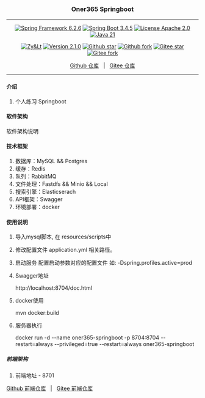 
<h3 align="center">Oner365 Springboot</h3>

---

<p align="center">
	<a href="https://spring.io/projects/spring-framework" target="_blank"><img src="https://shields.io/badge/Spring%20Framework-6.2.6-blue" alt="Spring Framework 6.2.6"></a>
    <a href="https://spring.io/projects/spring-boot" target="_blank"><img src="https://shields.io/badge/Spring%20Boot-3.4.5-blue" alt="Spring Boot 3.4.5"></a>
    <a href="./LICENSE"><img src="https://shields.io/badge/License-Apache--2.0-blue" alt="License Apache 2.0"></a>
    <a href="https://www.oracle.com/java/technologies/javase-downloads.html" target="_blank"><img src="https://img.shields.io/badge/JDK-21-green" alt="Java 21"></a>
</p>
<p align="center">
    <a href="#"><img src="https://shields.io/badge/Author-Zy&Lt-orange" alt="Zy&Lt"></a>
    <a href="#"><img src="https://shields.io/badge/Version-2.1.0-red" alt="Version 2.1.0"></a>
    <a href="https://github.com/xiaozhao32/oner365-springboot"><img src="https://img.shields.io/github/stars/xiaozhao32/oner365-springboot?style=flat&logo=github" alt="Github star"></a>
    <a href="https://github.com/xiaozhao32/oner365-springboot"><img src="https://img.shields.io/github/forks/xiaozhao32/oner365-springboot?style=flat&logo=github" alt="Github fork"></a>
    <a href="https://gitee.com/xiaozhao32/oner365-springboot"><img src="https://gitee.com/xiaozhao32/oner365-springboot/badge/star.svg?theme=dark" alt="Gitee star"></a>
    <a href="https://gitee.com/xiaozhao32/oner365-springboot"><img src="https://gitee.com/xiaozhao32/oner365-springboot/badge/fork.svg?theme=dark" alt="Gitee fork"></a>
</p>
<p align="center">
    <a href="https://github.com/xiaozhao32/oner365-springboot">Github 仓库</a> &nbsp; | &nbsp;
    <a href="https://gitee.com/xiaozhao32/oner365-springboot">Gitee 仓库</a>
</p>

---


#### 介绍
1. 个人练习 Springboot

#### 软件架构
软件架构说明

#### 技术框架

1. 数据库：MySQL && Postgres
2. 缓存：Redis
3. 队列：RabbitMQ
4. 文件处理：Fastdfs && Minio && Local
5. 搜索引擎：Elasticserach
6. API框架：Swagger
7. 环境部署：docker

#### 使用说明

1.  导入mysql脚本, 在 resources/scripts中
2.  修改配置文件 application.yml 相关路径。
3.  启动服务 配置启动参数对应的配置文件 如: -Dspring.profiles.active=prod
4.  Swagger地址

      http://localhost:8704/doc.html
      
5. docker使用 

    mvn docker:build
    
6. 服务器执行

    docker run -d --name oner365-springboot -p 8704:8704 --restart=always --privileged=true --restart=always oner365-springboot

##### 前端架构
1. 前端地址 - 8701 
<p>
	<a href="https://github.com/xiaozhao32/oner365-vue">Github 前端仓库</a> &nbsp; | &nbsp; <a href="https://gitee.com/xiaozhao32/oner365-vue">Gitee 前端仓库</a>
</p>

